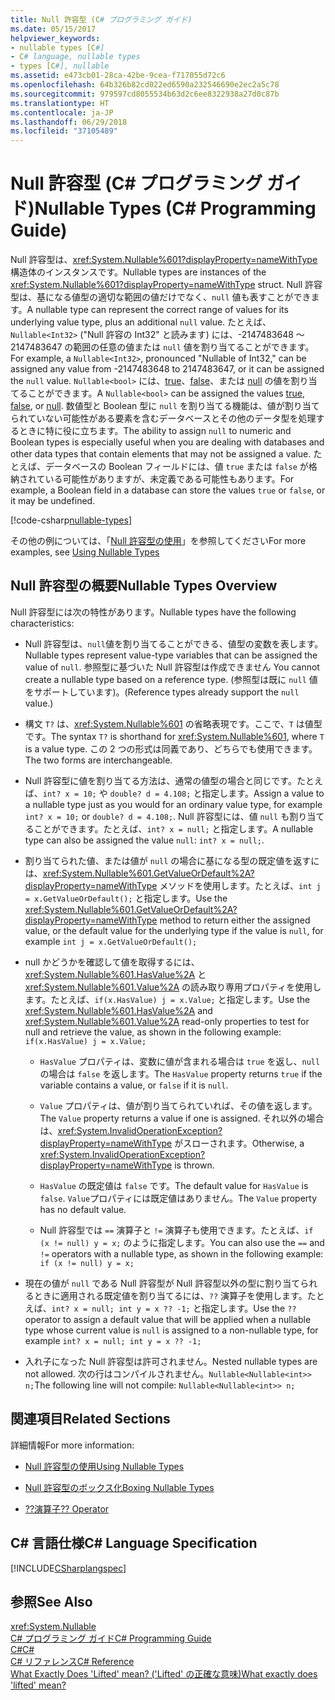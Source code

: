 ```yaml
---
title: Null 許容型 (C# プログラミング ガイド)
ms.date: 05/15/2017
helpviewer_keywords:
- nullable types [C#]
- C# language, nullable types
- types [C#], nullable
ms.assetid: e473cb01-28ca-42be-9cea-f717055d72c6
ms.openlocfilehash: 64b326b82cd022ed6590a232546690e2ec2a5c78
ms.sourcegitcommit: 979597cd8055534b63d2c6ee8322938a27d0c87b
ms.translationtype: HT
ms.contentlocale: ja-JP
ms.lasthandoff: 06/29/2018
ms.locfileid: "37105489"
---
```

# <a name="nullable-types-c-programming-guide"></a><span data-ttu-id="7118c-102">Null 許容型 (C# プログラミング ガイド)</span><span class="sxs-lookup"><span data-stu-id="7118c-102">Nullable Types (C# Programming Guide)</span></span>
<span data-ttu-id="7118c-103">Null 許容型は、<xref:System.Nullable%601?displayProperty=nameWithType> 構造体のインスタンスです。</span><span class="sxs-lookup"><span data-stu-id="7118c-103">Nullable types are instances of the <xref:System.Nullable%601?displayProperty=nameWithType> struct.</span></span> <span data-ttu-id="7118c-104">Null 許容型は、基になる値型の適切な範囲の値だけでなく、`null` 値も表すことができます。</span><span class="sxs-lookup"><span data-stu-id="7118c-104">A nullable type can represent the correct range of values for its underlying value type, plus an additional `null` value.</span></span> <span data-ttu-id="7118c-105">たとえば、`Nullable<Int32>` ("Null 許容の Int32" と読みます) には、-2147483648 ～ 2147483647 の範囲の任意の値または `null` 値を割り当てることができます。</span><span class="sxs-lookup"><span data-stu-id="7118c-105">For example, a `Nullable<Int32>`, pronounced "Nullable of Int32," can be assigned any value from -2147483648 to 2147483647, or it can be assigned the `null` value.</span></span> <span data-ttu-id="7118c-106">`Nullable<bool>` には、[true](../../../csharp/language-reference/keywords/true.md)、[false](../../../csharp/language-reference/keywords/false.md)、または [null](../../../csharp/language-reference/keywords/null.md) の値を割り当てることができます。</span><span class="sxs-lookup"><span data-stu-id="7118c-106">A `Nullable<bool>` can be assigned the values [true](../../../csharp/language-reference/keywords/true.md), [false](../../../csharp/language-reference/keywords/false.md), or [null](../../../csharp/language-reference/keywords/null.md).</span></span> <span data-ttu-id="7118c-107">数値型と Boolean 型に `null` を割り当てる機能は、値が割り当てられていない可能性がある要素を含むデータベースとその他のデータ型を処理するときに特に役に立ちます。</span><span class="sxs-lookup"><span data-stu-id="7118c-107">The ability to assign `null` to numeric and Boolean types is especially useful when you are dealing with databases and other data types that contain elements that may not be assigned a value.</span></span> <span data-ttu-id="7118c-108">たとえば、データベースの Boolean フィールドには、値 `true` または `false` が格納されている可能性がありますが、未定義である可能性もあります。</span><span class="sxs-lookup"><span data-stu-id="7118c-108">For example, a Boolean field in a database can store the values `true` or `false`, or it may be undefined.</span></span> 
  
[!code-csharp[nullable-types](../../../../samples/snippets/csharp/programming-guide/nullable-types/nullable-ex1.cs)]  
  
<span data-ttu-id="7118c-109">その他の例については、「[Null 許容型の使用](../../../csharp/programming-guide/nullable-types/using-nullable-types.md)」を参照してください</span><span class="sxs-lookup"><span data-stu-id="7118c-109">For more examples, see [Using Nullable Types](../../../csharp/programming-guide/nullable-types/using-nullable-types.md)</span></span>  
  
## <a name="nullable-types-overview"></a><span data-ttu-id="7118c-110">Null 許容型の概要</span><span class="sxs-lookup"><span data-stu-id="7118c-110">Nullable Types Overview</span></span>  
 <span data-ttu-id="7118c-111">Null 許容型には次の特性があります。</span><span class="sxs-lookup"><span data-stu-id="7118c-111">Nullable types have the following characteristics:</span></span>  
  
-   <span data-ttu-id="7118c-112">Null 許容型は、`null`値を割り当てることができる、値型の変数を表します。</span><span class="sxs-lookup"><span data-stu-id="7118c-112">Nullable types represent value-type variables that can be assigned the value of `null`.</span></span> <span data-ttu-id="7118c-113">参照型に基づいた Null 許容型は作成できません </span><span class="sxs-lookup"><span data-stu-id="7118c-113">You cannot create a nullable type based on a reference type.</span></span> <span data-ttu-id="7118c-114">(参照型は既に `null` 値をサポートしています)。</span><span class="sxs-lookup"><span data-stu-id="7118c-114">(Reference types already support the `null` value.)</span></span>  
  
-   <span data-ttu-id="7118c-115">構文 `T?` は、<xref:System.Nullable%601> の省略表現です。ここで、`T` は値型です。</span><span class="sxs-lookup"><span data-stu-id="7118c-115">The syntax `T?` is shorthand for <xref:System.Nullable%601>, where `T` is a value type.</span></span> <span data-ttu-id="7118c-116">この 2 つの形式は同義であり、どちらでも使用できます。</span><span class="sxs-lookup"><span data-stu-id="7118c-116">The two forms are interchangeable.</span></span>  
  
-   <span data-ttu-id="7118c-117">Null 許容型に値を割り当てる方法は、通常の値型の場合と同じです。たとえば、`int? x = 10;` や `double? d = 4.108;` と指定します。</span><span class="sxs-lookup"><span data-stu-id="7118c-117">Assign a value to a nullable type just as you would for an ordinary value type, for example `int? x = 10;` or `double? d = 4.108;`.</span></span> <span data-ttu-id="7118c-118">Null 許容型には、値 `null` も割り当てることができます。たとえば、`int? x = null;` と指定します。</span><span class="sxs-lookup"><span data-stu-id="7118c-118">A nullable type can also be assigned the value `null`: `int? x = null;`.</span></span>  
  
-   <span data-ttu-id="7118c-119">割り当てられた値、または値が `null` の場合に基になる型の既定値を返すには、<xref:System.Nullable%601.GetValueOrDefault%2A?displayProperty=nameWithType> メソッドを使用します。たとえば、`int j = x.GetValueOrDefault();` と指定します。</span><span class="sxs-lookup"><span data-stu-id="7118c-119">Use the <xref:System.Nullable%601.GetValueOrDefault%2A?displayProperty=nameWithType> method to return either the assigned value, or the default value for the underlying type if the value is `null`, for example `int j = x.GetValueOrDefault();`</span></span>  
  
-   <span data-ttu-id="7118c-120">null かどうかを確認して値を取得するには、<xref:System.Nullable%601.HasValue%2A> と <xref:System.Nullable%601.Value%2A> の読み取り専用プロパティを使用します。たとえば、`if(x.HasValue) j = x.Value;` と指定します。</span><span class="sxs-lookup"><span data-stu-id="7118c-120">Use the <xref:System.Nullable%601.HasValue%2A> and <xref:System.Nullable%601.Value%2A> read-only properties to test for null and retrieve the value, as shown in the following example: `if(x.HasValue) j = x.Value;`</span></span>  
  
    -   <span data-ttu-id="7118c-121">`HasValue` プロパティは、変数に値が含まれる場合は `true` を返し、`null` の場合は `false` を返します。</span><span class="sxs-lookup"><span data-stu-id="7118c-121">The `HasValue` property returns `true` if the variable contains a value, or `false` if it is `null`.</span></span>  
  
    -   <span data-ttu-id="7118c-122">`Value` プロパティは、値が割り当てられていれば、その値を返します。</span><span class="sxs-lookup"><span data-stu-id="7118c-122">The `Value` property returns a value if one is assigned.</span></span> <span data-ttu-id="7118c-123">それ以外の場合は、<xref:System.InvalidOperationException?displayProperty=nameWithType> がスローされます。</span><span class="sxs-lookup"><span data-stu-id="7118c-123">Otherwise, a <xref:System.InvalidOperationException?displayProperty=nameWithType> is thrown.</span></span>  
  
    -   <span data-ttu-id="7118c-124">`HasValue` の既定値は `false` です。</span><span class="sxs-lookup"><span data-stu-id="7118c-124">The default value for `HasValue` is `false`.</span></span> <span data-ttu-id="7118c-125">`Value`プロパティには既定値はありません。</span><span class="sxs-lookup"><span data-stu-id="7118c-125">The `Value` property has no default value.</span></span>  
  
    -   <span data-ttu-id="7118c-126">Null 許容型では `==` 演算子と `!=` 演算子も使用できます。たとえば、`if (x != null) y = x;` のように指定します。</span><span class="sxs-lookup"><span data-stu-id="7118c-126">You can also use the `==` and `!=` operators with a nullable type, as shown in the following example: `if (x != null) y = x;`</span></span>  
  
-   <span data-ttu-id="7118c-127">現在の値が `null` である Null 許容型が Null 許容型以外の型に割り当てられるときに適用される既定値を割り当てるには、`??` 演算子を使用します。たとえば、`int? x = null; int y = x ?? -1;` と指定します。</span><span class="sxs-lookup"><span data-stu-id="7118c-127">Use the `??` operator to assign a default value that will be applied when a nullable type whose current value is `null` is assigned to a non-nullable type, for example `int? x = null; int y = x ?? -1;`</span></span>  
  
-   <span data-ttu-id="7118c-128">入れ子になった Null 許容型は許可されません。</span><span class="sxs-lookup"><span data-stu-id="7118c-128">Nested nullable types are not allowed.</span></span> <span data-ttu-id="7118c-129">次の行はコンパイルされません。`Nullable<Nullable<int>> n;`</span><span class="sxs-lookup"><span data-stu-id="7118c-129">The following line will not compile: `Nullable<Nullable<int>> n;`</span></span>  
  
## <a name="related-sections"></a><span data-ttu-id="7118c-130">関連項目</span><span class="sxs-lookup"><span data-stu-id="7118c-130">Related Sections</span></span>  
 <span data-ttu-id="7118c-131">詳細情報</span><span class="sxs-lookup"><span data-stu-id="7118c-131">For more information:</span></span>  
  
-   [<span data-ttu-id="7118c-132">Null 許容型の使用</span><span class="sxs-lookup"><span data-stu-id="7118c-132">Using Nullable Types</span></span>](../../../csharp/programming-guide/nullable-types/using-nullable-types.md)  
  
-   [<span data-ttu-id="7118c-133">Null 許容型のボックス化</span><span class="sxs-lookup"><span data-stu-id="7118c-133">Boxing Nullable Types</span></span>](../../../csharp/programming-guide/nullable-types/boxing-nullable-types.md)  
  
-   [<span data-ttu-id="7118c-134">??演算子</span><span class="sxs-lookup"><span data-stu-id="7118c-134">?? Operator</span></span>](../../../csharp/language-reference/operators/null-coalescing-operator.md)  
  
## <a name="c-language-specification"></a><span data-ttu-id="7118c-135">C# 言語仕様</span><span class="sxs-lookup"><span data-stu-id="7118c-135">C# Language Specification</span></span>  
 [!INCLUDE[CSharplangspec](~/includes/csharplangspec-md.md)]  
  
## <a name="see-also"></a><span data-ttu-id="7118c-136">参照</span><span class="sxs-lookup"><span data-stu-id="7118c-136">See Also</span></span>  
 <xref:System.Nullable>  
 [<span data-ttu-id="7118c-137">C# プログラミング ガイド</span><span class="sxs-lookup"><span data-stu-id="7118c-137">C# Programming Guide</span></span>](../../../csharp/programming-guide/index.md)  
 [<span data-ttu-id="7118c-138">C#</span><span class="sxs-lookup"><span data-stu-id="7118c-138">C#</span></span>](../../../csharp/index.md)  
 [<span data-ttu-id="7118c-139">C# リファレンス</span><span class="sxs-lookup"><span data-stu-id="7118c-139">C# Reference</span></span>](../../../csharp/language-reference/index.md)  
 [<span data-ttu-id="7118c-140">What Exactly Does 'Lifted' mean? ('Lifted' の正確な意味)</span><span class="sxs-lookup"><span data-stu-id="7118c-140">What exactly does 'lifted' mean?</span></span>](https://blogs.msdn.microsoft.com/ericlippert/2007/06/27/what-exactly-does-lifted-mean/)
